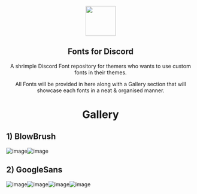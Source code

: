 <p align="center">
    <img src="https://github.com/Rairof/Discord-Theme/blob/main/Icon.png" width="80" />
    <h2 align="center">Fonts for Discord</h2>
</p>

<p align="center">A shrimple Discord Font repository for themers who wants to use custom fonts in their themes.</p>

<p align="center">All Fonts will be provided in here along with a Gallery section that will showcase each fonts in a neat & organised manner.</p>

<h1 align="center">Gallery</h1>
<h2 align="left">1) BlowBrush</h2>

![image](https://github.com/Rairof/Theme-Fonts/blob/main/assets/BlowBrush.jpg)![image](https://github.com/Rairof/Theme-Fonts/blob/main/assets/BlowBrush-Font.png)

<h2 align="left">2) GoogleSans</h2>

![image](https://github.com/Rairof/Theme-Fonts/blob/main/assets/GoogleSans-1.png)![image](https://github.com/Rairof/Theme-Fonts/blob/main/assets/GoogleSans-2.png)![image](https://github.com/Rairof/Theme-Fonts/blob/main/assets/GoogleSans-3.png)![image](https://github.com/Rairof/Theme-Fonts/blob/main/assets/GoogleSans-4.png)

